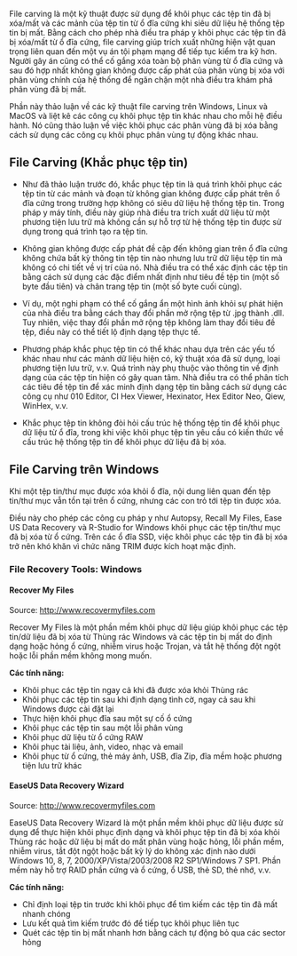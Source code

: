 File carving là một kỹ thuật được sử dụng để khôi phục các tệp tin đã bị xóa/mất và các mảnh của tệp tin từ ổ đĩa cứng khi siêu dữ liệu hệ thống tệp tin bị mất. Bằng cách cho phép nhà điều tra pháp y khôi phục các tệp tin đã bị xóa/mất từ ổ đĩa cứng, file carving giúp trích xuất những hiện vật quan trọng liên quan đến một vụ án tội phạm mạng để tiếp tục kiểm tra kỹ hơn. Người gây án cũng có thể cố gắng xóa toàn bộ phân vùng từ ổ đĩa cứng và sau đó hợp nhất không gian không được cấp phát của phân vùng bị xóa với phân vùng chính của hệ thống để ngăn chặn một nhà điều tra khám phá phân vùng đã bị mất.

Phần này thảo luận về các kỹ thuật file carving trên Windows, Linux và MacOS và liệt kê các công cụ khôi phục tệp tin khác nhau cho mỗi hệ điều hành. Nó cũng thảo luận về việc khôi phục các phân vùng đã bị xóa bằng cách sử dụng các công cụ khôi phục phân vùng tự động khác nhau.

## File Carving (Khắc phục tệp tin)

- Như đã thảo luận trước đó, khắc phục tệp tin là quá trình khôi phục các tệp tin từ các mảnh và đoạn từ không gian không được cấp phát trên ổ đĩa cứng trong trường hợp không có siêu dữ liệu hệ thống tệp tin. Trong pháp y máy tính, điều này giúp nhà điều tra trích xuất dữ liệu từ một phương tiện lưu trữ mà không cần sự hỗ trợ từ hệ thống tệp tin được sử dụng trong quá trình tạo ra tệp tin.

- Không gian không được cấp phát đề cập đến không gian trên ổ đĩa cứng không chứa bất kỳ thông tin tệp tin nào nhưng lưu trữ dữ liệu tệp tin mà không có chi tiết về vị trí của nó. Nhà điều tra có thể xác định các tệp tin bằng cách sử dụng các đặc điểm nhất định như tiêu đề tệp tin (một số byte đầu tiên) và chân trang tệp tin (một số byte cuối cùng).

- Ví dụ, một nghi phạm có thể cố gắng ẩn một hình ảnh khỏi sự phát hiện của nhà điều tra bằng cách thay đổi phần mở rộng tệp từ .jpg thành .dll. Tuy nhiên, việc thay đổi phần mở rộng tệp không làm thay đổi tiêu đề tệp, điều này có thể tiết lộ định dạng tệp thực tế.

- Phương pháp khắc phục tệp tin có thể khác nhau dựa trên các yếu tố khác nhau như các mảnh dữ liệu hiện có, kỹ thuật xóa đã sử dụng, loại phương tiện lưu trữ, v.v. Quá trình này phụ thuộc vào thông tin về định dạng của các tệp tin hiện có gây quan tâm. Nhà điều tra có thể phân tích các tiêu đề tệp tin để xác minh định dạng tệp tin bằng cách sử dụng các công cụ như 010 Editor, CI Hex Viewer, Hexinator, Hex Editor Neo, Qiew, WinHex, v.v.

- Khắc phục tệp tin không đòi hỏi cấu trúc hệ thống tệp tin để khôi phục dữ liệu từ ổ đĩa, trong khi việc khôi phục tệp tin yêu cầu có kiến thức về cấu trúc hệ thống tệp tin để khôi phục dữ liệu đã bị xóa.

## File Carving trên Windows

Khi một tệp tin/thư mục được xóa khỏi ổ đĩa, nội dung liên quan đến tệp tin/thư mục vẫn tồn tại trên ổ cứng, nhưng các con trỏ tới tệp tin được xóa.

Điều này cho phép các công cụ pháp y như Autopsy, Recall My Files, Ease US Data Recovery và R-Studio for Windows khôi phục các tệp tin/thư mục đã bị xóa từ ổ cứng. Trên các ổ đĩa SSD, việc khôi phục các tệp tin đã bị xóa trở nên khó khăn vì chức năng TRIM được kích hoạt mặc định.

### File Recovery Tools: Windows

#### Recover My Files

Source: http://www.recovermyfiles.com

Recover My Files là một phần mềm khôi phục dữ liệu giúp khôi phục các tệp tin/dữ liệu đã bị xóa từ Thùng rác Windows và các tệp tin bị mất do định dạng hoặc hỏng ổ cứng, nhiễm virus hoặc Trojan, và tắt hệ thống đột ngột hoặc lỗi phần mềm không mong muốn.

**Các tính năng:**
  
   - Khôi phục các tệp tin ngay cả khi đã được xóa khỏi Thùng rác
   - Khôi phục các tệp tin sau khi định dạng tình cờ, ngay cả sau khi Windows được cài đặt lại
   - Thực hiện khôi phục đĩa sau một sự cố ổ cứng
   - Khôi phục các tệp tin sau một lỗi phân vùng
   - Khôi phục dữ liệu từ ổ cứng RAW
   - Khôi phục tài liệu, ảnh, video, nhạc và email
   - Khôi phục từ ổ cứng, thẻ máy ảnh, USB, đĩa Zip, đĩa mềm hoặc phương tiện lưu trữ khác

#### EaseUS Data Recovery Wizard

Source: http://www.recovermyfiles.com

EaseUS Data Recovery Wizard là một phần mềm khôi phục dữ liệu được sử dụng để thực hiện khôi phục định dạng và khôi phục tệp tin đã bị xóa khỏi Thùng rác hoặc dữ liệu bị mất do mất phân vùng hoặc hỏng, lỗi phần mềm, nhiễm virus, tắt đột ngột hoặc bất kỳ lý do không xác định nào dưới Windows 10, 8, 7, 2000/XP/Vista/2003/2008 R2 SP1/Windows 7 SP1. Phần mềm này hỗ trợ RAID phần cứng và ổ cứng, ổ USB, thẻ SD, thẻ nhớ, v.v.
  
**Các tính năng:**

   - Chỉ định loại tệp tin trước khi khôi phục để tìm kiếm các tệp tin đã mất nhanh chóng
   - Lưu kết quả tìm kiếm trước đó để tiếp tục khôi phục liên tục
   - Quét các tệp tin bị mất nhanh hơn bằng cách tự động bỏ qua các sector hỏng

